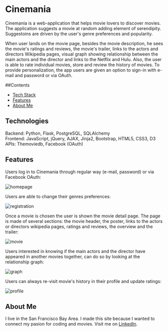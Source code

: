 # Cinemania

Cinemania is a web-application that helps movie lovers to discover movies. The application suggests a movie at random adding element of serendipity. Suggestoins are driven by the user's genre preferences and popularity. 

When user lands on the movie page, besides the movie description, he sees the movie's ratings and reviews, the movie's trailer, links to the actors and directors Wikipedia pages, visual graph showing relationship between the main actors and the director and links to the Netflix and Hulu. Also, the user is able to rate individual movies, store and review the history of movies. To provide personalization, the app users are given an option to sign-in with e-mail and password or via OAuth.

##Contents
* [Tech Stack](#technologies)
* [Features](#features)
* [About Me](#aboutme)

## <a name="technologies"></a>Technologies
Backend: Python, Flask, PostgreSQL, SQLAlchemy<br/>
Frontend: JavaScript, jQuery, AJAX, Jinja2, Bootstrap, HTML5, CSS3, D3<br/>
APIs: Themoviedb, Facebook (OAuth)<br/>

## <a name="features"></a>Features

Users log in to Cinemania through regular way (e-mail, password) or via Facebook OAuth:

![homepage](https://cloud.githubusercontent.com/assets/10794461/23594645/5f0393ea-01d0-11e7-94a3-db120978d7ca.png)

Users are able to change their genres preferences:

![registration](https://cloud.githubusercontent.com/assets/10794461/23594648/5f03db7a-01d0-11e7-948d-e2070bb60a28.png)

Once a movie is chosen the user is shown the movie detail page. The page is made of several sections: the movie header, the poster, links to the actors or directors wikipedia pages, ratings and reviews, the overview and the trailer:

![movie](https://cloud.githubusercontent.com/assets/10794461/23594646/5f039b42-01d0-11e7-8b3d-b49d955eee61.png)

Users interested in knowing if the main actors and the director have appeared in another movies together, can do so by looking at the relationship graph:

![graph](https://cloud.githubusercontent.com/assets/10794461/23594647/5f039926-01d0-11e7-971f-a50cc0350c30.png)

Users can always re-visit movie's history in their profile and update ratings:

![profile](https://cloud.githubusercontent.com/assets/10794461/23594649/5f048bba-01d0-11e7-9dc2-f5f9af877b1e.png)

## <a name="aboutme"></a>About Me
I live in the San Francisco Bay Area. I made this site because I wanted to connect my pasion for coding and movies.
Visit me on [LinkedIn](https://www.linkedin.com/in/oxana-matveyuk).
